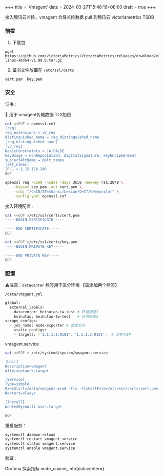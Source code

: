 +++
title = 'Vmagent'
date = 2024-03-27T15:48:16+08:00
draft = true
+++



接入腾讯云监控，vmagent 会将监控数据 pull 到腾讯云 victoriametrics TSDB

### 前提

1. 下载包

```
wget https://github.com/VictoriaMetrics/VictoriaMetrics/releases/download/v1.99.0/vmutils-linux-amd64-v1.99.0.tar.gz
```

2. 证书文件放置在 `/etc/ssl/certs`

```
cert.pem  key.pem
```



### 安全

证书：

🎉 用于 vmagent传输数据 TLS加密

```sh
cat <<EOF > openssl.cnf
[req]
req_extensions = v3_req
distinguished_name = req_distinguished_name
[req_distinguished_name]
[v3_req]
basicConstraints = CA:FALSE
keyUsage = nonRepudiation, digitalSignature, keyEncipherment
subjectAltName = @alt_names
[alt_names]
IP.1 = 1.15.176.240
EOF

openssl req -x509 -nodes -days 3650 -newkey rsa:2048 \
    -keyout key.pem -out cert.pem \
    -subj "/C=CN/ST=shanxi/L=xian/O=IT/CN=monitor" \
    -config.yaml openssl.cnf
```

接入环境配置：

```sh
cat <<EOF >/etc/ssl/certs/cert.pem
-----BEGIN CERTIFICATE-----

-----END CERTIFICATE-----
EOF

cat <<EOF >/etc/ssl/certs/key.pem
-----BEGIN PRIVATE KEY-----

-----END PRIVATE KEY-----
EOF
```



### 配置

⚠️注意：`datacenter` 标签用于区分环境 【需添加两个标签】

`/data/vmagent.yml` 

```sh
global:
  external_labels:
    datacenter: heihutao-tw-test # 环境标签1
    heihutao: heihutao-tw-test   # 环境标签2
scrape_configs:
  - job_name: node-exporter # 监控节点
    static_configs:
    - targets: ['1.1.1.1:9101'，'1.1.1.2:9101']  # 监控节IP
```

vmagent.service

```sh
cat <<EOF > /etc/systemd/system/vmagent.service 

[Unit]
Description=vmagent
After=network.target

[Service]
Type=simple
ExecStart=/data/vmagent-prod -tls -tlsCertFile=/etc/ssl/certs/cert.pem -tlsKeyFile=/etc/ssl/certs/key.pem -remoteWrite.bearerToken=** -promscrape.config=/data/vmagent.yml -remoteWrite.url=https://1.15.176.240:8427/api/v1/write
Restart=always

[Install]
WantedBy=multi-user.target

EOF
```

重启服务：

```sh
systemctl daemon-reload
systemctl restart vmagent.service 
systemctl status vmagent.service 
systemctl enable vmagent.service 
```

验证：

Grafana 探索指标 node_uname_info{datacenter=}

